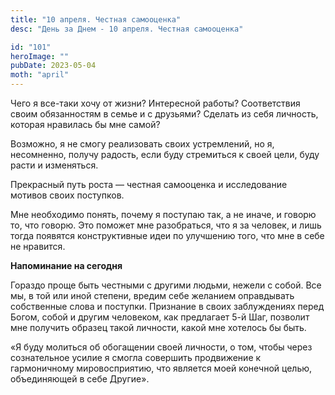 ```yaml
---
title: "10 апреля. Честная самооценка"
desc: "День за Днем - 10 апреля. Честная самооценка"

id: "101"
heroImage: ""
pubDate: 2023-05-04
moth: "april"
---
```


Чего я все-таки хочу от жизни? Интересной работы? Соответствия своим
обязанностям в семье и с друзьями? Сделать из себя личность, которая нравилась
бы мне самой?

Возможно, я не смогу реализовать своих устремлений, но я, несомненно, получу
радость, если буду стремиться к своей цели, буду расти и изменяться.

Прекрасный путь роста — честная самооценка и исследование мотивов своих
поступков.

Мне необходимо понять, почему я поступаю так, а не иначе, и говорю то, что
говорю. Это поможет мне разобраться, что я за человек, и лишь тогда появятся
конструктивные идеи по улучшению того, что мне в себе не нравится.

**Напоминание на сегодня**

Гораздо проще быть честными с другими людьми, нежели с собой. Все мы, в той
или иной степени, вредим себе желанием оправдывать собственные слова и
поступки. Признание в своих заблуждениях перед Богом, собой и другим
человеком, как предлагает 5-й Шаг, позволит мне получить образец такой
личности, какой мне хотелось бы быть.

«Я буду молиться об обогащении своей личности, о том, чтобы через сознательное
усилие я смогла совершить продвижение к гармоничному мировосприятию, что
является моей конечной целью, объединяющей в себе Другие».
